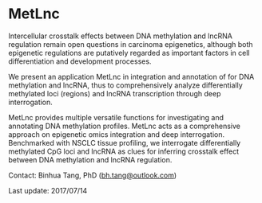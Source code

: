 # MetLnc

Intercellular crosstalk effects between DNA methylation and lncRNA regulation remain open questions in carcinoma epigenetics, although both epigenetic regulations are putatively regarded as important factors in cell differentiation and development processes.

We present an application MetLnc in integration and annotation of for DNA methylation and lncRNA, thus to comprehensively analyze differentially methylated loci (regions) and lncRNA transcription through deep interrogation.

MetLnc provides multiple versatile functions for investigating and annotating DNA methylation profiles. MetLnc acts as a comprehensive approach on epigenetic omics integration and deep interrogation. Benchmarked with NSCLC tissue profiling, we interrogate differentially methylated CpG loci and lncRNA as clues for inferring crosstalk effect between DNA methylation and lncRNA regulation.

Contact: Binhua Tang, PhD (bh.tang@outlook.com)

Last update: 2017/07/14
